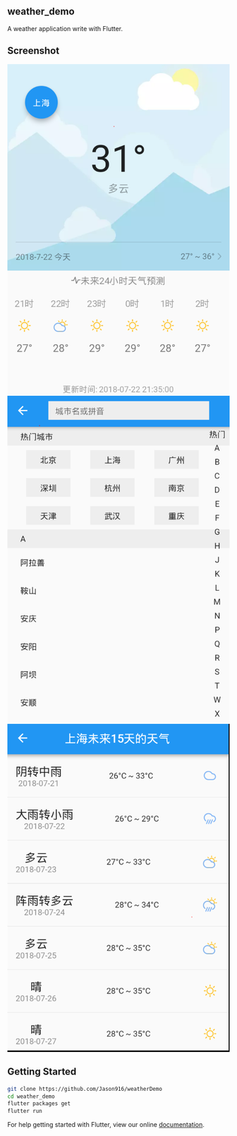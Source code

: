 ## weather_demo

A weather application write with Flutter.

## Screenshot
![image](/screenshot/home.png)
![image](/screenshot/select_city.png)
![image](/screenshot/list_future_weather_info.png)

## Getting Started
```bash
git clone https://github.com/Jason916/weatherDemo
cd weather_demo
flutter packages get
flutter run
```
For help getting started with Flutter, view our online
[documentation](https://flutter.io/).

